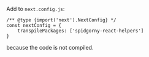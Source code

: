 Add to `next.config.js`:

```
/** @type {import('next').NextConfig} */
const nextConfig = {
	transpilePackages: ['spidgorny-react-helpers']
}
```

because the code is not compiled.

